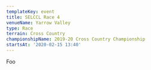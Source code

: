 ```yaml
---
templateKey: event
title: SELCCL Race 4
venueName: Yarrow Valley
type: Race
terrain: Cross Country
championshipName: 2019-20 Cross Country Championship
startsAt: '2020-02-15 13:40'
---
```

Foo
